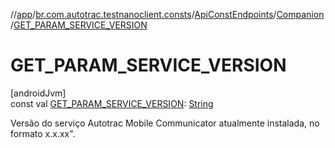 //[app](../../../../index.md)/[br.com.autotrac.testnanoclient.consts](../../index.md)/[ApiConstEndpoints](../index.md)/[Companion](index.md)/[GET_PARAM_SERVICE_VERSION](-g-e-t_-p-a-r-a-m_-s-e-r-v-i-c-e_-v-e-r-s-i-o-n.md)

# GET_PARAM_SERVICE_VERSION

[androidJvm]\
const val [GET_PARAM_SERVICE_VERSION](-g-e-t_-p-a-r-a-m_-s-e-r-v-i-c-e_-v-e-r-s-i-o-n.md): [String](https://kotlinlang.org/api/latest/jvm/stdlib/kotlin/-string/index.html)

Versão do serviço Autotrac Mobile Communicator atualmente instalada, no formato x.x.xx".
